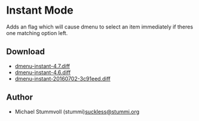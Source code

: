 Instant Mode
============
Adds an flag which will cause dmenu to select an item immediately if theres one
matching option left.

Download
--------
* [dmenu-instant-4.7.diff](dmenu-instant-4.7.diff)
* [dmenu-instant-4.6.diff](dmenu-instant-4.6.diff)
* [dmenu-instant-20160702-3c91eed.diff](dmenu-instant-20160702-3c91eed.diff)

Author
------
* Michael Stummvoll (stummi)<suckless@stummi.org>
